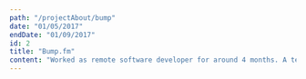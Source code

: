 ```yaml
---
path: "/projectAbout/bump"
date: "01/05/2017"
endDate: "01/09/2017"
id: 2
title: "Bump.fm"
content: "Worked as remote software developer for around 4 months. A tech startup in the music industry, Bump was focused on creating, streaming and feeding Spotify playlists. The tech stack was in Vue and GoLang, and I was in charge with the initial version of the platform."
---
```

